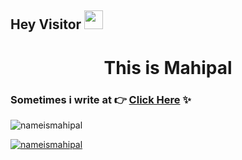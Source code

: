 ## Hey Visitor <img src="https://raw.githubusercontent.com/iampavangandhi/iampavangandhi/master/gifs/Hi.gif" width="30px">

<h1 align="center"> This is Mahipal </h1>

### Sometimes i write at :point_right: [Click Here](https://mahipal.dev) ✨

<p align="left"> <img src="https://komarev.com/ghpvc/?username=nameismahipal&label=Profile%20views&color=0e75b6&style=flat" alt="nameismahipal" /> </p>

<p align="left"> <a href="https://twitter.com/nameismahipal" target="blank"><img src="https://img.shields.io/twitter/follow/nameismahipal?logo=twitter&style=for-the-badge" alt="nameismahipal" /></a> </p>

<!--
**nameismahipal/nameismahipal** is a ✨ _special_ ✨ repository because its `README.md` (this file) appears on your GitHub profile.

Here are some ideas to get you started:

- 🔭 I’m currently working on ...
- 🌱 I’m currently learning ...
- 👯 I’m looking to collaborate on ...
- 🤔 I’m looking for help with ...
- 💬 Ask me about ...
- 📫 How to reach me: ...
- 😄 Pronouns: ...
- ⚡ Fun fact: ...
-->
